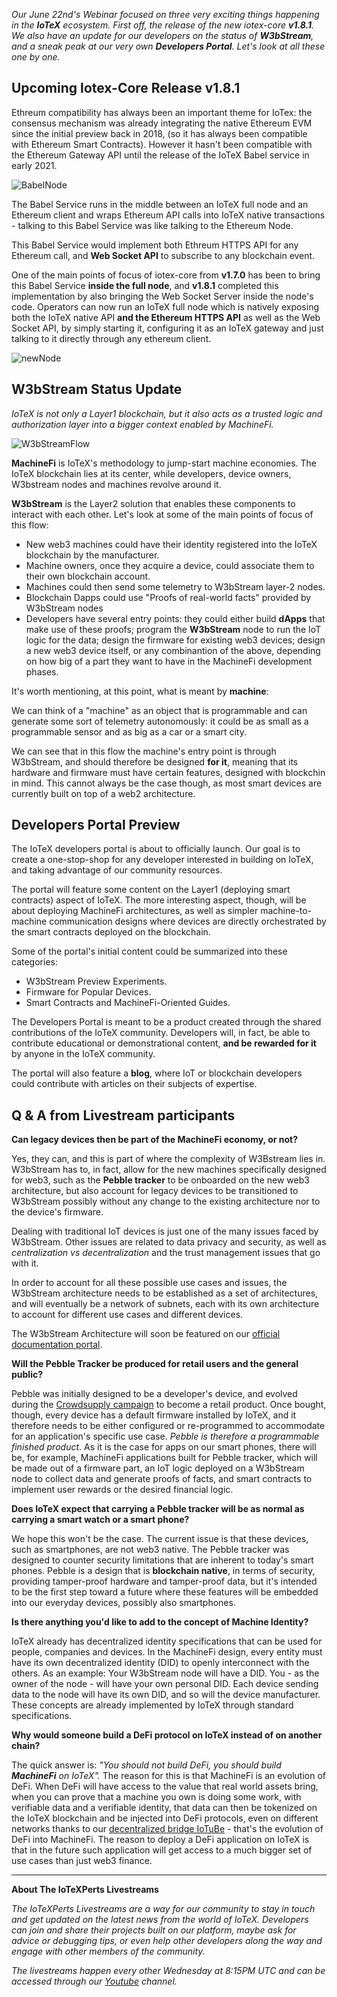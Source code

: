 *Our June 22nd's Webinar focused on three very exciting things happening in the **IoTeX** ecosystem. 
First off, the release of the new iotex-core **v1.8.1**. We also have an update for our developers on the status of **W3bStream**, and a sneak peak at our very own **Developers Portal**. 
Let's look at all these one by one.*


## Upcoming Iotex-Core Release v1.8.1

Ethreum compatibility has always been an important theme for IoTex: the consensus mechanism was already integrating the native Ethereum EVM since the initial preview back in 2018, (so it has always been compatible with Ethereum Smart Contracts). However it hasn't been compatible with the Ethereum Gateway API until the release of the IoTeX Babel service in early 2021.  

![BabelNode](https://user-images.githubusercontent.com/77351244/176372038-38447aa2-40ef-4bc7-9b12-c520232c3826.png)

The Babel Service runs in the middle between an IoTeX full node and an Ethereum client and wraps Ethereum API calls into IoTeX native transactions - talking to this Babel Service was like talking to the Ethereum Node. 

This Babel Service would implement both Ethreum HTTPS API for any Ethereum call, and **Web Socket API** to subscribe to any blockchain event. 

One of the main points of focus of iotex-core from **v1.7.0** has been to bring this Babel Service **inside the full node**, and **v1.8.1** completed this implementation by also bringing the Web Socket Server inside the node's code. Operators can now run an IoTeX full node which is natively exposing both the IoTeX native API **and the Ethereum HTTPS API** as well as the Web Socket API, by simply starting it, configuring it as an IoTeX gateway and just talking to it directly through any ethereum client.

![newNode](https://user-images.githubusercontent.com/77351244/176623286-ce3d4d8c-a643-467c-a615-efd4f6d3b27d.png)


## W3bStream Status Update

*IoTeX is not only a Layer1 blockchain, but it also acts as a trusted logic and authorization layer into a bigger context enabled by MachineFi.*

![W3bStreamFlow](https://user-images.githubusercontent.com/77351244/176372360-9ed4fa0d-d704-4343-b36f-d73119ee36be.png)

**MachineFi** is IoTeX's methodology to jump-start machine economies. The IoTeX blockchain lies at its center, while developers, device owners, W3bstream nodes and machines revolve around it. 

**W3bStream** is the Layer2 solution that enables these components to interact with each other. Let's look at some of the main points of focus of this flow: 

- New web3 machines could have their identity registered into the IoTeX blockchain by the manufacturer. 
- Machine owners, once they acquire a device, could associate them to their own blockchain account.
- Machines could then send some telemetry to W3bStream layer-2 nodes. 
- Blockchain Dapps could use "Proofs of real-world facts" provided by W3bStream nodes
- Developers have several entry points: they could either build **dApps** that make use of these proofs; program the **W3bStream** node to run the IoT logic for the data; design the firmware for existing web3 devices; design a new web3 device itself, or any combinantion of the above, depending on how big of a part they want to have in the MachineFi development phases. 


It's worth mentioning, at this point, what is meant by **machine**: 

We can think of a "machine" as an object that is programmable and can generate some sort of telemetry autonomously: it could be as small as a programmable sensor and as big as a car or a smart city. 

We can see that in this flow the machine's entry point is through W3bStream, and should therefore be designed **for it**, meaning that its hardware and firmware must have certain features, designed with blockchin in mind. This cannot always be the case though, as most smart devices are currently built on top of a web2 architecture. 


## Developers Portal Preview 

The IoTeX developers portal is about to officially launch. Our goal is to create a one-stop-shop for any developer interested in building on IoTeX, and taking advantage of our community resources. 

The portal will feature some content on the Layer1 (deploying smart contracts) aspect of IoTeX. The more interesting aspect, though, will be about deploying MachineFi architectures, as well as simpler machine-to-machine communication designs where devices are directly orchestrated by the smart contracts deployed on the blockchain. 

Some of the portal's initial content could be summarized into these categories: 

- W3bStream Preview Experiments.
- Firmware for Popular Devices.
- Smart Contracts and MachineFi-Oriented Guides.

The Developers Portal is meant to be a product created through the shared contributions of the IoTeX community. Developers will, in fact, be able to contribute educational or demonstrational content, **and be rewarded for it** by anyone in the IoTeX community. 

The portal will also feature a **blog**, where IoT or blockchain developers could contribute with articles on their subjects of expertise. 


## Q & A from Livestream participants

**Can legacy devices then be part of the MachineFi economy, or not?**

Yes, they can, and this is part of where the complexity of W3Bstream lies in. W3bStream has to, in fact, allow for the new machines specifically designed for web3, such as the **Pebble tracker** to be onboarded on the new web3 architecture, but also account for legacy devices to be transitioned to W3bStream possibly without any change to the existing architecture nor to the device's firmware.

Dealing with traditional IoT devices is just one of the many issues faced by W3bStream. Other issues are related to data privacy and security, as well as *centralization vs decentralization* and the trust management issues that go with it. 

In order to account for all these possible use cases and issues, the W3bStream architecture needs to be established as a set of architectures, and will eventually be a network of subnets, each with its own architecture to account for different use cases and different devices. 

The W3bStream Architecture will soon be featured on our [official documentation portal](https://docs.iotex.io/machinefi/w3bstream-network). 

**Will the Pebble Tracker be produced for retail users and the general public?**

Pebble was initially designed to be a developer's device, and evolved during the [Crowdsupply campaign](https://www.crowdsupply.com/iotex/pebble-tracker) to become a retail product. Once bought, though, every device has a default firmware installed by IoTeX, and it therefore needs to be either configured or re-programmed to accommodate for an application's specific use case. *Pebble is therefore a programmable finished product*. As it is the case for apps on our smart phones, there will be, for example, MachineFi applications built for Pebble tracker, which will be made out of a firmware part, an IoT logic deployed on a W3bStream node to collect data and generate proofs of facts, and smart contracts to implement user rewards or the desired financial logic. 

**Does IoTeX expect that carrying a Pebble tracker will be as normal as carrying a smart watch or a smart phone?**

We hope this won't be the case. The current issue is that these devices, such as smartphones, are not web3 native. The Pebble tracker was designed to counter security limitations that are inherent to today's smart phones. Pebble is a design that is **blockchain native**, in terms of security, providing tamper-proof hardware and tamper-proof data, but it's intended to be the first step toward a future where these features will be embedded into our everyday devices, possibly also smartphones. 


**Is there anything you'd like to add to the concept of Machine Identity?**

IoTeX already has decentralized identity specifications that can be used for people, companies and devices. In the MachineFi design, every entity must have its own decentralized identity (DID) to openly interconnect with the others. As an example: Your W3bStream node will have a DID. You - as the owner of the node - will have your own personal DID. Each device sending data to the node will have its own DID, and so will the device manufacturer. These concepts are already implemented by IoTeX through standard specifications. 


**Why would someone build a DeFi protocol on IoTeX instead of on another chain?**

The quick answer is: *"You should not build DeFi, you should build **MachineFi** on IoTeX".* 
The reason for this is that MachineFi is an evolution of DeFi. When DeFi will have access to the value that real world assets bring, when you can prove that a machine you own is doing some work, with verifiable data and a verifiable identity, that data can then be tokenized on the IoTeX blockchain and be injected into DeFi protocols, even on different networks thanks to our [decentralized bridge IoTuBe](https://iotube.org/) - that's the evolution of DeFi into MachineFi. The reason to deploy a DeFi application on IoTeX is that in the future such application will get access to a much bigger set of use cases than just web3 finance. 


___
**About The IoTeXPerts Livestreams**

*The IoTeXPerts Livestreams are a way for our community to stay in touch and get updated on the latest news from the world of IoTeX. Developers can join and share their projects built on our platform, maybe ask for advice or debugging tips, or even help other developers along the way and engage with other members of the community.*


*The livestreams happen every other Wednesday at 8:15PM UTC and can be accessed through our [Youtube](https://www.youtube.com/c/IoTeXOfficialChannel) channel.*








